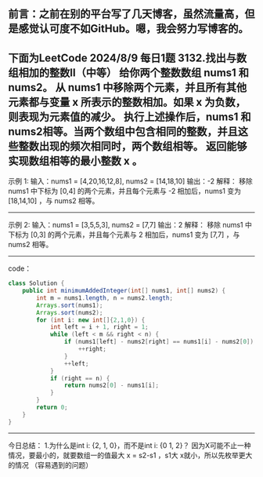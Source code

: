 前言：之前在别的平台写了几天博客，虽然流量高，但是感觉认可度不如GitHub。嗯，我会努力写博客的。
---
下面为LeetCode 2024/8/9 每日1题 
3132.找出与数组相加的整数Ⅱ（中等）
给你两个整数数组 nums1 和 nums2。
从 nums1 中移除两个元素，并且所有其他元素都与变量 x 所表示的整数相加。如果 x 为负数，则表现为元素值的减少。
执行上述操作后，nums1 和 nums2**相等**。当两个数组中包含相同的整数，并且这些整数出现的频次相同时，两个数组**相等**。
返回能够实现数组相等的**最小**整数 x 。
---
示例 1:
输入：nums1 = [4,20,16,12,8], nums2 = [14,18,10]
输出：-2
解释：
移除 nums1 中下标为 [0,4] 的两个元素，并且每个元素与 -2 相加后，nums1 变为 [18,14,10] ，与 nums2 相等。

---
示例 2:
输入：nums1 = [3,5,5,3], nums2 = [7,7]
输出：2
解释：
移除 nums1 中下标为 [0,3] 的两个元素，并且每个元素与 2 相加后，nums1 变为 [7,7] ，与 nums2 相等。

---
code：
```Java
class Solution {
    public int minimumAddedInteger(int[] nums1, int[] nums2) {
        int m = nums1.length, n = nums2.length;
        Arrays.sort(nums1);
        Arrays.sort(nums2);
        for (int i: new int[]{2,1,0}) {
            int left = i + 1, right = 1;
            while (left < m && right < n) {
                if (nums1[left] - nums2[right] == nums1[i] - nums2[0]) {
                    ++right;
                }
                ++left;
            }
            if (right == n) {
                return nums2[0] - nums1[i];
            }
        }
        return 0;
    }
}
```
---
今日总结：
1.为什么是int i: {2, 1, 0}，而不是int i: {0 1, 2}？
因为X可能不止一种情况，要最小的，就要数组一的值最大 x = s2-s1 ，s1大 x就小，所以先枚举更大的情况
（容易遇到的问题）

